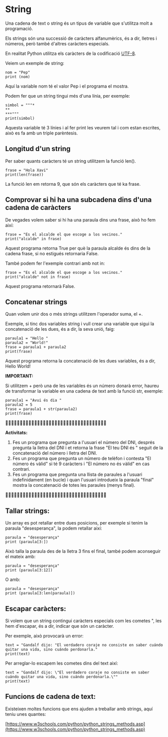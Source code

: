 # String

Una cadena de text o string és un tipus de variable que s'utilitza molt a programació.

Els strings són una successió de caràcters alfanumèrics, és a dir, lletres i números, però també d'altres caràcters especials.

En realitat Python utilitza els caràcters de la codificació [UTF-8](https://www.fileformat.info/info/charset/UTF-8/list.htm?start=1024).

Veiem un exemple de string:

```
nom = "Pep"
print (nom)
```

Aquí la variable nom té el valor Pep i el programa el mostra.

Podem fer que un string tingui més d'una línia, per exemple:

```
simbol = """*
**
***"""
print(simbol)
```

Aquesta variable té 3 línies i al fer print les veurem tal i com estan escrites, això es fa amb un triple parèntesis.

## Longitud d'un string

Per saber quants caràcters té un string utilitzem la funció len().

```
frase = "Hola Xavi"
print(len(frase))
```

La funció len em retorna 9, que són els caràcters que té ka frase.

## Comprovar si hi ha una subcadena dins d'una cadena de caràcters

De vegades volem saber si hi ha una paraula dins una frase, això ho fem així:

```
frase = "Es el alcalde el que escoge a los vecinos."
print("alcalde" in frase)
```

Aquest programa retorna True per què la paraula alcalde és dins de la cadena frase, si no estigués retornaria False.

També podem fer l'exemple contrari amb not in:

```
frase = "Es el alcalde el que escoge a los vecinos."
print("alcalde" not in frase)
```

Aquest programa retornarà False.

## Concatenar strings

Quan volem unir dos o més strings utilitzem l'operador suma, el +.

Exemple, si tinc dos variables string i vull crear una variable que sigui la concatenació de les dues, és a dir, la seva unió, faig:

```
paraula1 = "Hello "
paraula2 = "World!"
frase = paraula1 + paraula2
print(frase)
```

Aquest programa retorna la concatenació de les dues variables, és a dir, Hello World!

**IMPORTANT:** 

Si utilitzem + però una de les variables és un número donarà error, haureu de transformar la variable en una cadena de text amb la funció str, exemple:

```
paraula1 = "Avui és dia "
paraula2 = 5
frase = paraula1 + str(paraula2)
print(frase)
```


🔎🔎🔎🔎🔎🔎🔎🔎🔎🔎🔎🔎🔎🔎🔎🔎🔎🔎🔎🔎🔎🔎🔎🔎🔎🔎🔎🔎🔎🔎🔎🔎🔎🔎🔎

**Activitats:**

1. Fes un programa que pregunta a l'usuari el número del DNI, després pregunta la lletra del DNI i et retorna la frase "El teu DNI és " seguit de la concatenació del número i lletra del DNI.
2. Fes un programa que pregunta un número de telèfon i contesta "El número és vàlid" si té 9 caràcters i "El número no és vàlid" en cas contrari.
3. Fes un programa que pregunta una llista de paraules a l'usuari indefinidament (en bucle) i quan l'usuari introdueix la paraula "final" mostra la concatenació de totes les paraules (menys final).

🔎🔎🔎🔎🔎🔎🔎🔎🔎🔎🔎🔎🔎🔎🔎🔎🔎🔎🔎🔎🔎🔎🔎🔎🔎🔎🔎🔎🔎🔎🔎🔎🔎🔎🔎

## Tallar strings:

Un array es pot retallar entre dues posicions, per exemple si tenim la paraula "desesperança", la podem retallar així:

```
paraula = "desesperança"
print (paraula[3:])
```

Això talla la paraula des de la lletra 3 fins el final, també podem aconseguir el mateix amb:

```
paraula = "desesperança"
print (paraula[3:12])
```

O amb:

```
paraula = "desesperança"
print (paraula[3:len(paraula)])
```

## Escapar caràcters:

Si volem que un string contingui caràcters especials com les cometes ", les hem d'escapar, és a dir, indicar que són un caràcter.

Per exemple, això provocarà un error:

```
text = "Gandalf dijo: "El verdadero coraje no consiste en saber cuándo quitar una vida, sino cuándo perdonarla."
print(text)
```

Per arreglar-lo escapem les cometes dins del text així:

```
text = "Gandalf dijo: \"El verdadero coraje no consiste en saber cuándo quitar una vida, sino cuándo perdonarla.\""
print(text)
```

## Funcions de cadena de text:

Existeixen moltes funcions que ens ajuden a treballar amb strings, aquí teniu unes quantes:

[https://www.w3schools.com/python/python_strings_methods.asp](https://www.w3schools.com/python/python_strings_methods.asp)



